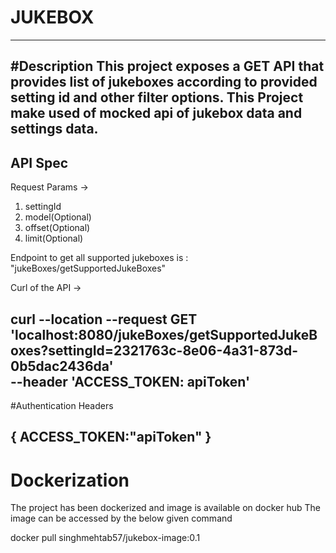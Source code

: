 # JUKEBOX
------------------------------------------
#Description
This project exposes a GET API that provides list of jukeboxes according to 
provided setting id and other filter options.
This Project make used of mocked api of jukebox data and settings data.
------------------------------------------
## API Spec
Request Params -> 
1. settingId
2. model(Optional)
3. offset(Optional)
4. limit(Optional)

Endpoint to get all supported jukeboxes is :
"jukeBoxes/getSupportedJukeBoxes"

Curl of the API ->

curl --location --request GET 'localhost:8080/jukeBoxes/getSupportedJukeBoxes?settingId=2321763c-8e06-4a31-873d-0b5dac2436da' \
--header 'ACCESS_TOKEN: apiToken'
-------------------------------------------
#Authentication Headers

{
    ACCESS_TOKEN:"apiToken"
                                }
------------------------------------------------

# Dockerization

The project has been dockerized and image is available on docker hub
The image can be accessed by the below given command

docker pull singhmehtab57/jukebox-image:0.1
